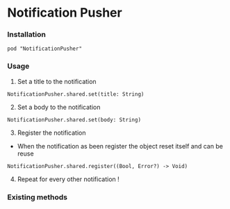 #  Notification Pusher

### Installation

```
pod "NotificationPusher"
```

### Usage

1. Set a title to the notification
```
NotificationPusher.shared.set(title: String)
```

2. Set a body to the notification
```
NotificationPusher.shared.set(body: String)
```

3. Register the notification
  - When the notification as been register the object reset itself and can be reuse
```
NotificationPusher.shared.register((Bool, Error?) -> Void)
```

4. Repeat for every other notification !

### Existing methods


